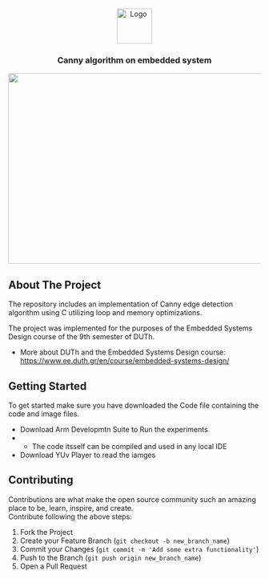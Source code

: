 <!-- PROJECT LOGO -->
<br />
<p align="center">
  <img src="https://github.com/DataMas/Embeded_Systems/blob/main/images/file_icon.webp" alt="Logo" width="70" height="70">
  <h3 align="center">Canny algorithm on embedded system</h3>
</p>



<p align="center">
<img src="https://github.com/DataMas/Embeded_Systems/blob/main/images/canny.PNG" align="center" width="705" height="380" />
</p>


<!-- ABOUT THE PROJECT -->
## About The Project
The repository includes an implementation of Canny edge detection algorithm using C utilizing loop and memory optimizations.

The project was implemented for the purposes of the Embedded Systems Design course of the 9th semester of DUTh.
- More about DUTh and the Embedded Systems Design course: https://www.ee.duth.gr/en/course/embedded-systems-design/


<!-- GETTING STARTED -->
## Getting Started
To get started make sure you have downloaded the Code file containing the code and image files.
- Download Arm Developmtn Suite to Run the experiments
- - The code itsself can be compiled and used in any local IDE
- Download YUv Player to read the iamges

<!-- CONTRIBUTING -->
## Contributing

Contributions are what make the open source community such an amazing place to be, learn, inspire, and create.  
Contribute following the above steps:

1. Fork the Project
2. Create your Feature Branch (`git checkout -b new_branch_name`)
3. Commit your Changes (`git commit -m 'Add some extra functionality'`)
4. Push to the Branch (`git push origin new_branch_name`)
5. Open a Pull Request  

